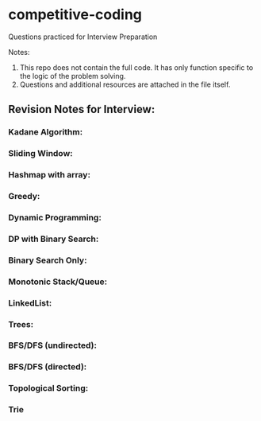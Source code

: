 # competitive-coding
Questions practiced for Interview Preparation

Notes:
1. This repo does not contain the full code. It has only function specific to the logic of the problem solving.
2. Questions and additional resources are attached in the file itself.


## Revision Notes for Interview:
### Kadane Algorithm:
### Sliding Window:
### Hashmap with array:
### Greedy:
### Dynamic Programming:
### DP with Binary Search:
### Binary Search Only:
### Monotonic Stack/Queue:
### LinkedList:
### Trees:
### BFS/DFS (undirected):
### BFS/DFS (directed):
### Topological Sorting:
### Trie
